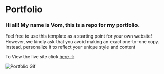 # Portfolio 

### Hi all! My name is Vom, this is a repo for my portfolio.

Feel free to use this template as a starting point for your own website! However, we kindly ask that you avoid making an exact one-to-one copy. Instead, personalize it to reflect your unique style and content

To View the live site click [here &rarr;](https://vom1124.github.io/Portfolio/)

![Portfolio Gif](/images/portfolio_preview.gif)

